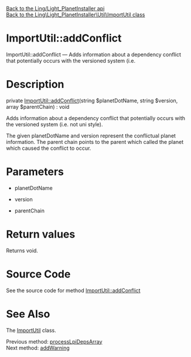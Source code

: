[Back to the Ling/Light_PlanetInstaller api](https://github.com/lingtalfi/Light_PlanetInstaller/blob/master/doc/api/Ling/Light_PlanetInstaller.md)<br>
[Back to the Ling\Light_PlanetInstaller\Util\ImportUtil class](https://github.com/lingtalfi/Light_PlanetInstaller/blob/master/doc/api/Ling/Light_PlanetInstaller/Util/ImportUtil.md)


ImportUtil::addConflict
================



ImportUtil::addConflict — Adds information about a dependency conflict that potentially occurs with the versioned system (i.e.




Description
================


private [ImportUtil::addConflict](https://github.com/lingtalfi/Light_PlanetInstaller/blob/master/doc/api/Ling/Light_PlanetInstaller/Util/ImportUtil/addConflict.md)(string $planetDotName, string $version, array $parentChain) : void




Adds information about a dependency conflict that potentially occurs with the versioned system (i.e. not uni style).

The given planetDotName and version represent the conflictual planet information.
The parent chain points to the parent which called the planet which caused the conflict to occur.




Parameters
================


- planetDotName

    

- version

    

- parentChain

    


Return values
================

Returns void.








Source Code
===========
See the source code for method [ImportUtil::addConflict](https://github.com/lingtalfi/Light_PlanetInstaller/blob/master/Util/ImportUtil.php#L1409-L1412)


See Also
================

The [ImportUtil](https://github.com/lingtalfi/Light_PlanetInstaller/blob/master/doc/api/Ling/Light_PlanetInstaller/Util/ImportUtil.md) class.

Previous method: [processLpiDepsArray](https://github.com/lingtalfi/Light_PlanetInstaller/blob/master/doc/api/Ling/Light_PlanetInstaller/Util/ImportUtil/processLpiDepsArray.md)<br>Next method: [addWarning](https://github.com/lingtalfi/Light_PlanetInstaller/blob/master/doc/api/Ling/Light_PlanetInstaller/Util/ImportUtil/addWarning.md)<br>

